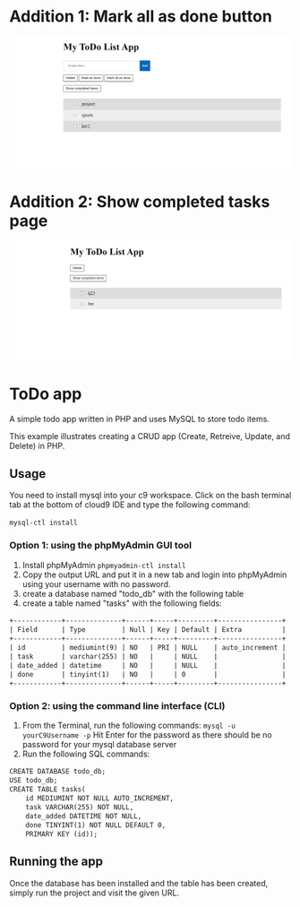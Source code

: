 # Addition 1: Mark all as done button
![screenshot1](screenshot1.jpg)

# Addition 2: Show completed tasks page
![screenshot1](screenshot2.jpg)


# ToDo app
A simple todo app written in PHP and uses MySQL to store todo items.

This example illustrates creating a CRUD app (Create, Retreive, Update, and Delete) in PHP.

## Usage
You need to install mysql into your c9 workspace. Click on the bash terminal tab at the bottom of cloud9 IDE and type the following command:

`mysql-ctl install`

### Option 1: using the phpMyAdmin GUI tool
1. Install phpMyAdmin
`phpmyadmin-ctl install`
2. Copy the output URL and put it in a new tab and login into phpMyAdmin using your username with no password.
3. create a database named "todo_db" with the following table
4. create a table named "tasks" with the following fields:
```
+------------+--------------+------+-----+---------+----------------+
| Field      | Type         | Null | Key | Default | Extra          |
+------------+--------------+------+-----+---------+----------------+
| id         | mediumint(9) | NO   | PRI | NULL    | auto_increment |
| task       | varchar(255) | NO   |     | NULL    |                |
| date_added | datetime     | NO   |     | NULL    |                |
| done       | tinyint(1)   | NO   |     | 0       |                |
+------------+--------------+------+-----+---------+----------------+
```

### Option 2: using the command line interface (CLI)
1. From the Terminal, run the following commands:
` mysql -u yourC9Username -p `
Hit Enter for the password as there should be no password for your mysql database server
2. Run the following SQL commands:
```
CREATE DATABASE todo_db;
USE todo_db;
CREATE TABLE tasks(
    id MEDIUMINT NOT NULL AUTO_INCREMENT, 
    task VARCHAR(255) NOT NULL, 
    date_added DATETIME NOT NULL,
    done TINYINT(1) NOT NULL DEFAULT 0,
    PRIMARY KEY (id));
```

## Running the app
Once the database has been installed and the table has been created, simply run the project and visit the given URL.


